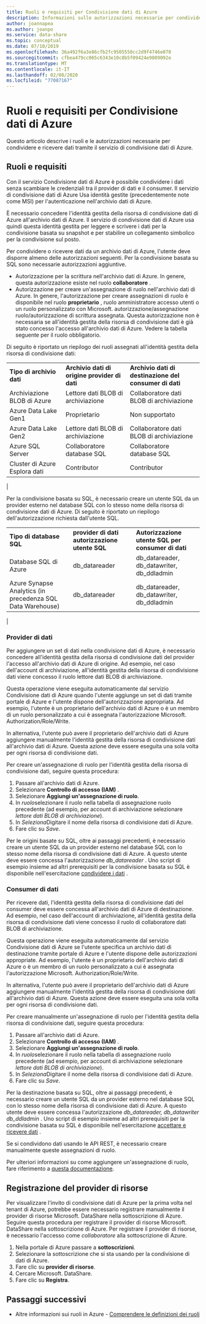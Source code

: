 ```yaml
---
title: Ruoli e requisiti per Condivisione dati di Azure
description: Informazioni sulle autorizzazioni necessarie per condividere e ricevere dati tramite la condivisione di dati di Azure.
author: joannapea
ms.author: joanpo
ms.service: data-share
ms.topic: conceptual
ms.date: 07/10/2019
ms.openlocfilehash: 36a492f6a3e86cfb2fc9505550cc2d9f4746e070
ms.sourcegitcommit: cfbea479cc065c6343e10c8b5f09424e9809092e
ms.translationtype: MT
ms.contentlocale: it-IT
ms.lasthandoff: 02/08/2020
ms.locfileid: "77087167"
---
```

# <a name="roles-and-requirements-for-azure-data-share"></a>Ruoli e requisiti per Condivisione dati di Azure 

Questo articolo descrive i ruoli e le autorizzazioni necessarie per condividere e ricevere dati tramite il servizio di condivisione dati di Azure. 

## <a name="roles-and-requirements"></a>Ruoli e requisiti

Con il servizio Condivisione dati di Azure è possibile condividere i dati senza scambiare le credenziali tra il provider di dati e il consumer. Il servizio di condivisione dati di Azure Usa identità gestite (precedentemente note come MSI) per l'autenticazione nell'archivio dati di Azure. 

È necessario concedere l'identità gestita della risorsa di condivisione dati di Azure all'archivio dati di Azure. Il servizio di condivisione dati di Azure usa quindi questa identità gestita per leggere e scrivere i dati per la condivisione basata su snapshot e per stabilire un collegamento simbolico per la condivisione sul posto. 

Per condividere o ricevere dati da un archivio dati di Azure, l'utente deve disporre almeno delle autorizzazioni seguenti. Per la condivisione basata su SQL sono necessarie autorizzazioni aggiuntive.
* Autorizzazione per la scrittura nell'archivio dati di Azure. In genere, questa autorizzazione esiste nel ruolo **collaboratore** .
* Autorizzazione per creare un'assegnazione di ruolo nell'archivio dati di Azure. In genere, l'autorizzazione per creare assegnazioni di ruolo è disponibile nel ruolo **proprietario** , ruolo amministratore accesso utenti o un ruolo personalizzato con Microsoft. autorizzazione/assegnazione ruolo/autorizzazione di scrittura assegnata. Questa autorizzazione non è necessaria se all'identità gestita della risorsa di condivisione dati è già stato concesso l'accesso all'archivio dati di Azure. Vedere la tabella seguente per il ruolo obbligatorio.

Di seguito è riportato un riepilogo dei ruoli assegnati all'identità gestita della risorsa di condivisione dati:

| |  |  |
|---|---|---|
|**Tipo di archivio dati**|**Archivio dati di origine provider di dati**|**Archivio dati di destinazione del consumer di dati**|
|Archiviazione BLOB di Azure| Lettore dati BLOB di archiviazione | Collaboratore dati BLOB di archiviazione
|Azure Data Lake Gen1 | Proprietario | Non supportato
|Azure Data Lake Gen2 | Lettore dati BLOB di archiviazione | Collaboratore dati BLOB di archiviazione
|Azure SQL Server | Collaboratore database SQL | Collaboratore database SQL
|Cluster di Azure Esplora dati | Contributor | Contributor
|

Per la condivisione basata su SQL, è necessario creare un utente SQL da un provider esterno nel database SQL con lo stesso nome della risorsa di condivisione dati di Azure. Di seguito è riportato un riepilogo dell'autorizzazione richiesta dall'utente SQL.

| |  |  |
|---|---|---|
|**Tipo di database SQL**|**provider di dati autorizzazione utente SQL**|**Autorizzazione utente SQL per consumer di dati**|
|Database SQL di Azure | db_datareader | db_datareader, db_datawriter, db_ddladmin
|Azure Synapse Analytics (in precedenza SQL Data Warehouse) | db_datareader | db_datareader, db_datawriter, db_ddladmin
|


### <a name="data-provider"></a>Provider di dati 
Per aggiungere un set di dati nella condivisione dati di Azure, è necessario concedere all'identità gestita della risorsa di condivisione dati del provider l'accesso all'archivio dati di Azure di origine. Ad esempio, nel caso dell'account di archiviazione, all'identità gestita della risorsa di condivisione dati viene concesso il ruolo lettore dati BLOB di archiviazione. 

Questa operazione viene eseguita automaticamente dal servizio Condivisione dati di Azure quando l'utente aggiunge un set di dati tramite portale di Azure e l'utente dispone dell'autorizzazione appropriata. Ad esempio, l'utente è un proprietario dell'archivio dati di Azure o è un membro di un ruolo personalizzato a cui è assegnata l'autorizzazione Microsoft. Authorization/Role/Write. 

In alternativa, l'utente può avere il proprietario dell'archivio dati di Azure aggiungere manualmente l'identità gestita della risorsa di condivisione dati all'archivio dati di Azure. Questa azione deve essere eseguita una sola volta per ogni risorsa di condivisione dati.

Per creare un'assegnazione di ruolo per l'identità gestita della risorsa di condivisione dati, seguire questa procedura:

1. Passare all'archivio dati di Azure.
1. Selezionare **Controllo di accesso (IAM)** .
1. Selezionare **Aggiungi un'assegnazione di ruolo**.
1. In *ruolo*selezionare il ruolo nella tabella di assegnazione ruolo precedente (ad esempio, per account di archiviazione selezionare *lettore dati BLOB di archiviazione*).
1. In *Seleziona*Digitare il nome della risorsa di condivisione dati di Azure.
1. Fare clic su *Save*.

Per le origini basate su SQL, oltre ai passaggi precedenti, è necessario creare un utente SQL da un provider esterno nel database SQL con lo stesso nome della risorsa di condivisione dati di Azure. A questo utente deve essere concessa l'autorizzazione *db_datareader* . Uno script di esempio insieme ad altri prerequisiti per la condivisione basata su SQL è disponibile nell'esercitazione [condividere i dati](share-your-data.md) . 

### <a name="data-consumer"></a>Consumer di dati
Per ricevere dati, l'identità gestita della risorsa di condivisione dati del consumer deve essere concessa all'archivio dati di Azure di destinazione. Ad esempio, nel caso dell'account di archiviazione, all'identità gestita della risorsa di condivisione dati viene concesso il ruolo di collaboratore dati BLOB di archiviazione. 

Questa operazione viene eseguita automaticamente dal servizio Condivisione dati di Azure se l'utente specifica un archivio dati di destinazione tramite portale di Azure e l'utente dispone delle autorizzazioni appropriate. Ad esempio, l'utente è un proprietario dell'archivio dati di Azure o è un membro di un ruolo personalizzato a cui è assegnata l'autorizzazione Microsoft. Authorization/Role/Write. 

In alternativa, l'utente può avere il proprietario dell'archivio dati di Azure aggiungere manualmente l'identità gestita della risorsa di condivisione dati all'archivio dati di Azure. Questa azione deve essere eseguita una sola volta per ogni risorsa di condivisione dati.

Per creare manualmente un'assegnazione di ruolo per l'identità gestita della risorsa di condivisione dati, seguire questa procedura:

1. Passare all'archivio dati di Azure.
1. Selezionare **Controllo di accesso (IAM)** .
1. Selezionare **Aggiungi un'assegnazione di ruolo**.
1. In *ruolo*selezionare il ruolo nella tabella di assegnazione ruolo precedente (ad esempio, per account di archiviazione selezionare *lettore dati BLOB di archiviazione*).
1. In *Seleziona*Digitare il nome della risorsa di condivisione dati di Azure.
1. Fare clic su *Save*.

Per la destinazione basata su SQL, oltre ai passaggi precedenti, è necessario creare un utente SQL da un provider esterno nel database SQL con lo stesso nome della risorsa di condivisione dati di Azure. A questo utente deve essere concessa l'autorizzazione *db_datareader, db_datawriter db_ddladmin* . Uno script di esempio insieme ad altri prerequisiti per la condivisione basata su SQL è disponibile nell'esercitazione [accettare e ricevere dati](subscribe-to-data-share.md) . 

Se si condividono dati usando le API REST, è necessario creare manualmente queste assegnazioni di ruolo. 

Per ulteriori informazioni su come aggiungere un'assegnazione di ruolo, fare riferimento a [questa documentazione](https://docs.microsoft.com/azure/role-based-access-control/role-assignments-portal#add-a-role-assignment). 

## <a name="resource-provider-registration"></a>Registrazione del provider di risorse 

Per visualizzare l'invito di condivisione dati di Azure per la prima volta nel tenant di Azure, potrebbe essere necessario registrare manualmente il provider di risorse Microsoft. DataShare nella sottoscrizione di Azure. Seguire questa procedura per registrare il provider di risorse Microsoft. DataShare nella sottoscrizione di Azure. Per registrare il provider di risorse, è necessario l'accesso come *collaboratore* alla sottoscrizione di Azure.

1. Nella portale di Azure passare a **sottoscrizioni**.
1. Selezionare la sottoscrizione che si sta usando per la condivisione di dati di Azure.
1. Fare clic su **provider di risorse**.
1. Cercare Microsoft. DataShare.
1. Fare clic su **Registra**.

## <a name="next-steps"></a>Passaggi successivi

- Altre informazioni sui ruoli in Azure - [Comprendere le definizioni dei ruoli](../role-based-access-control/role-definitions.md)

